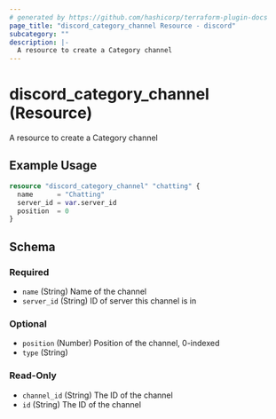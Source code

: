 ```yaml
---
# generated by https://github.com/hashicorp/terraform-plugin-docs
page_title: "discord_category_channel Resource - discord"
subcategory: ""
description: |-
  A resource to create a Category channel
---
```


# discord_category_channel (Resource)

A resource to create a Category channel

## Example Usage

```terraform
resource "discord_category_channel" "chatting" {
  name      = "Chatting"
  server_id = var.server_id
  position  = 0
}
```

<!-- schema generated by tfplugindocs -->
## Schema

### Required

- `name` (String) Name of the channel
- `server_id` (String) ID of server this channel is in

### Optional

- `position` (Number) Position of the channel, 0-indexed
- `type` (String)

### Read-Only

- `channel_id` (String) The ID of the channel
- `id` (String) The ID of the channel

